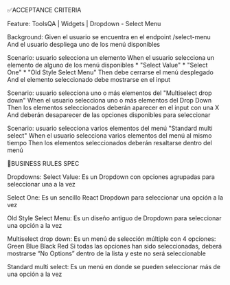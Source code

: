 ✅ACCEPTANCE CRITERIA

Feature: ToolsQA | Widgets | Dropdown - Select Menu

  Background:
    Given el usuario se encuentra en el endpoint /select-menu
    And el usuario despliega uno de los menú disponibles
    
  Scenario: usuario selecciona un elemento
    When el usuario selecciona un elemento de alguno de los menú disponibles
    * "Select Value"
    * "Select One"
    * "Old Style Select Menu"
    Then debe cerrarse el menú desplegado
    And el elemento seleccionado debe mostrarse en el input
    
  Scenario: usuario selecciona uno o más elementos del "Multiselect drop down"
    When el usuario selecciona uno o más elementos del Drop Down
    Then los elementos seleccionados deberán aparecer en el input con una X
    And deberán desaparecer de las opciones disponibles para seleccionar
    
  Scenario: usuario selecciona varios elementos del menú "Standard multi select"
    When el usuario selecciona varios elementos del menú al mismo tiempo
    Then los elementos seleccionados deberán resaltarse dentro del menú

🚩BUSINESS RULES SPEC

Dropdowns:
Select Value:
Es un Dropdown con opciones agrupadas para seleccionar una a la vez

Select One:
Es un sencillo React Dropdown para seleccionar una opción a la vez

Old Style Select Menu:
Es un diseño antiguo de Dropdown para seleccionar una opción a la vez

Multiselect drop down:
Es un menú de selección múltiple con 4 opciones:
Green
Blue
Black
Red
Si todas las opciones han sido seleccionadas, deberá mostrarse “No Options” dentro de la lista y este no será seleccionable

Standard multi select:
Es un menú en donde se pueden seleccionar más de una opción a la vez